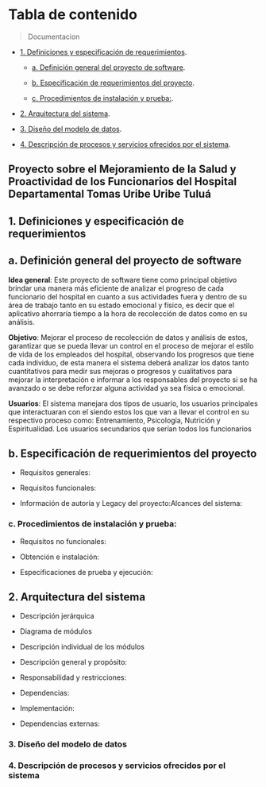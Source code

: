 # Tabla de contenido
<!-- 
- [](#)
-->
>Documentacion 

- [ 1. Definiciones y especificación de requerimientos](#1.-Definiciones-y-especificación-de-requerimientos).

  - [a. Definición general del proyecto de software](#a.-Definición-general-del-proyecto-de-software).
  
  - [ b. Especificación de requerimientos del proyecto](#b.-Especificación-de-requerimientos-del-proyecto).
  
  - [c. Procedimientos de instalación y prueba:](#c.Procedimientos-de-instalación-y-prueba:).
  
- [2. Arquitectura del sistema](#2.-Arquitectura-del-sistema).

- [3. Diseño del modelo de datos](#3.-Diseño-del-modelo-de-datos).

- [4. Descripción de procesos y servicios ofrecidos por el sistema](#4.-Descripción-de-procesos-y-servicios-ofrecidos-por-el-sistema).




## Proyecto sobre el Mejoramiento de la Salud y Proactividad de los Funcionarios del Hospital Departamental Tomas Uribe Uribe Tuluá

## 1. Definiciones y especificación de requerimientos

## **a. Definición general del proyecto de software**

**Idea general**: Este proyecto de software tiene como principal objetivo brindar una
manera más eficiente de analizar el progreso de cada funcionario del hospital en
cuanto a sus actividades fuera y dentro de su área de trabajo tanto en su estado
emocional y físico, es decir que el aplicativo ahorraría tiempo a la hora de recolección
de datos como en su análisis.

**Objetivo**: Mejorar el proceso de recolección de datos y análisis de estos, garantizar
que se pueda llevar un control en el proceso de mejorar el estilo de vida de los
empleados del hospital, observando los progresos que tiene cada individuo, de esta
manera el sistema deberá analizar los datos tanto cuantitativos para medir sus
mejoras o progresos y cualitativos para mejorar la interpretación e informar a los
responsables del proyecto si se ha avanzado o se debe reforzar alguna actividad ya
sea física o emocional.

**Usuarios**: El sistema manejara dos tipos de usuario, los usuarios principales que
interactuaran con el siendo estos los que van a llevar el control en su respectivo
proceso como: Entrenamiento, Psicología, Nutrición y Espiritualidad.
Los usuarios secundarios que serían todos los funcionarios

## **b. Especificación de requerimientos del proyecto**

* Requisitos generales:

* Requisitos funcionales:

* Información de autoría y Legacy del proyecto:Alcances del sistema:

### c. Procedimientos de instalación y prueba:

* Requisitos no funcionales:

* Obtención e instalación:

* Especificaciones de prueba y ejecución:

## 2. **Arquitectura del sistema**

* Descripción jerárquica

* Diagrama de módulos

* Descripción individual de los módulos

* Descripción general y propósito:

* Responsabilidad y restricciones:

* Dependencias:

* Implementación:

* Dependencias externas:

### 3. Diseño del modelo de datos

### 4. Descripción de procesos y servicios ofrecidos por el sistema
